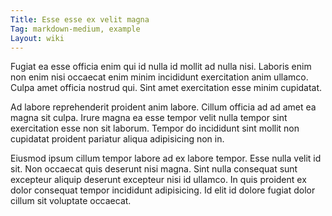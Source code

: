 ```yaml
---
Title: Esse esse ex velit magna
Tag: markdown-medium, example
Layout: wiki
---
```

Fugiat ea esse officia enim qui id nulla id mollit ad nulla nisi. Laboris enim non enim nisi occaecat enim minim incididunt exercitation anim ullamco. Culpa amet officia nostrud qui. Sint amet exercitation esse minim cupidatat.

Ad labore reprehenderit proident anim labore. Cillum officia ad ad amet ea magna sit culpa. Irure magna ea esse tempor velit nulla tempor sint exercitation esse non sit laborum. Tempor do incididunt sint mollit non cupidatat proident pariatur aliqua adipisicing non in.

Eiusmod ipsum cillum tempor labore ad ex labore tempor. Esse nulla velit id sit. Non occaecat quis deserunt nisi magna. Sint nulla consequat sunt excepteur aliquip deserunt excepteur nisi id ullamco. In quis proident ex dolor consequat tempor incididunt adipisicing. Id elit id dolore fugiat dolor cillum sit voluptate occaecat.